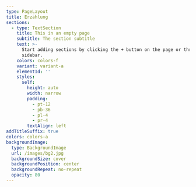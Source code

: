```yaml
---
type: PageLayout
title: Erzählung
sections:
  - type: TextSection
    title: This in an empty page
    subtitle: The section subtitle
    text: >-
      Start adding sections by clicking the + button on the page or through the
      sidebar.
    colors: colors-f
    variant: variant-a
    elementId: ''
    styles:
      self:
        height: auto
        width: narrow
        padding:
          - pt-12
          - pb-36
          - pl-4
          - pr-4
        textAlign: left
addTitleSuffix: true
colors: colors-a
backgroundImage:
  type: BackgroundImage
  url: /images/bg2.jpg
  backgroundSize: cover
  backgroundPosition: center
  backgroundRepeat: no-repeat
  opacity: 80
---
```

